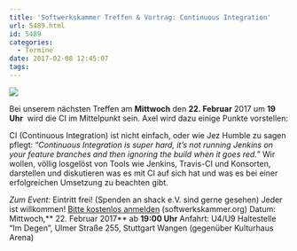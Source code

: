```yaml
---
title: 'Softwerkskammer Treffen & Vortrag: Continuous Integration'
url: 5489.html
id: 5489
categories:
  - Termine
date: 2017-02-08 12:45:07
tags:
---
```


![](https://blog.shackspace.de/wp-content/uploads/2013/05/d5be303ec904bdd9c02481ac7dcfe189.jpg)

Bei unserem nächsten Treffen am **Mittwoch** den **22\. Februar** 2017 um **19 Uhr**  wird die CI im Mittelpunkt sein. Axel wird dazu einige Punkte vorstellen:

CI (Continuous Integration) ist nicht einfach, oder wie Jez Humble zu sagen pflegt: “_Continuous Integration is super hard, it’s not running Jenkins on your feature branches and then ignoring the build when it goes red._” Wir wollen, völlig losgelöst von Tools wie Jenkins, Travis-CI und Konsorten, darstellen und diskutieren was es mit CI auf sich hat und was es bei einer erfolgreichen Umsetzung zu beachten gibt.

_Zum Event:_
Eintritt frei! (Spenden an shack e.V. sind gerne gesehen) Jeder ist willkommen!
[Bitte kostenlos anmelden](https://www.softwerkskammer.org/activities/17.%20Treffen%20der%20Softwerkskammer%20Stuttgart) (softwerkskammer.org)
Datum: Mittwoch,** 22\. Februar 2017** ab **19:00 Uhr**
Anfahrt: U4/U9 Haltestelle “Im Degen”, Ulmer Straße 255, Stuttgart Wangen (gegenüber Kulturhaus Arena)